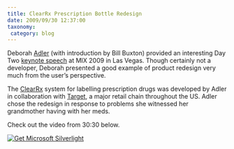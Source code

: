 ```yaml
---
title: ClearRx Prescription Bottle Redesign
date: 2009/09/30 12:37:00
taxonomy: 
 category: blog 
---
```


Deborah [Adler](http://www.deborahadler.com/) (with introduction by Bill Buxton) provided an interesting Day Two [keynote speech](http://videos.visitmix.com/MIX09/KEY02) at MIX 2009 in Las Vegas. Though certainly not a developer, Deborah presented a good example of product redesign very much from the user’s perspective.

The [ClearRx](http://blogs.harvardbusiness.org/merholz/2009/06/four-customer-experience-lesso.html) system for labelling prescription drugs was developed by Adler in collaboration with [Target](http://pressroom.target.com/pr/news/health-wellness/clearrx/backgrounder.aspx), a major retail chain throughout the US. Adler chose the redesign in response to problems she witnessed her grandmother having with her meds.

Check out the video from 30:30 below.

[ ![Get Microsoft Silverlight](http://go.microsoft.com/fwlink/?LinkId=108181)](http://go.microsoft.com/fwlink/?LinkID=124807)

